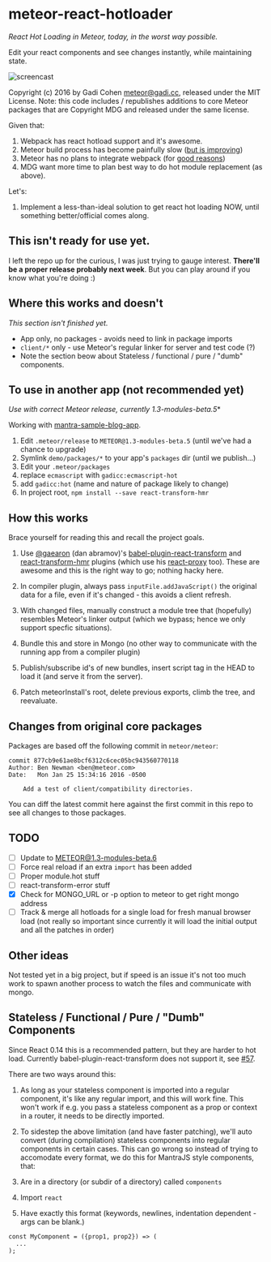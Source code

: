 # meteor-react-hotloader

*React Hot Loading in Meteor, today, in the worst way possible.*

Edit your react components and see changes instantly, while maintaining state.

![screencast](https://discourse-cdn.global.ssl.fastly.net/meteor/uploads/default/optimized/2X/4/43fb14d7cc38a1537e51ae0aa1bef88d80f8e510_1_690x341.gif)

Copyright (c) 2016 by Gadi Cohen <meteor@gadi.cc>, released under the MIT License.
Note: this code includes / republishes additions to core Meteor packages that are
Copyright MDG and released under the same license.

Given that:

1. Webpack has react hotload support and it's awesome.
1. Meteor build process has become painfully slow
([but is improving](https://forums.meteor.com/t/help-us-test-build-times-in-meteor-1-3/15031?u=gadicc))
1. Meteor has no plans to integrate webpack (for
[good reasons](https://forums.meteor.com/t/why-is-the-meteor-install-1-3-api-better-than-webpack-in-meteor/14480/3?u=gadicc))
1. MDG want more time to plan best way to do hot module replacement (as above).

Let's:

1. Implement a less-than-ideal solution to get react hot loading NOW, until
something better/official comes along.

## This isn't ready for use yet.

I left the repo up for the curious, I was just trying to gauge interest.
**There'll be a proper release probably next week**.  But you can play around
if you know what you're doing :)

## Where this works and doesn't

*This section isn't finished yet.*

* App only, no packages - avoids need to link in package imports
* `client/*` only - use Meteor's regular linker for server and test code (?)
* Note the section beow about Stateless / functional / pure / "dumb" components.

## To use in another app (not recommended yet)

*Use with correct Meteor release, currently 1.3-modules-beta.5**

Working with [mantra-sample-blog-app](https://github.com/mantrajs/mantra-sample-blog-app
).

1. Edit `.meteor/release` to `METEOR@1.3-modules-beta.5` (until we've had a chance to upgrade)
1. Symlink `demo/packages/*` to your app's `packages` dir (until we publish...)
1. Edit your `.meteor/packages`
  1. replace `ecmascript` with `gadicc:ecmascript-hot`
  1. add `gadicc:hot` (name and nature of package likely to change)
1. In project root, `npm install --save react-transform-hmr`

## How this works

Brace yourself for reading this and recall the project goals.

1. Use [@gaearon](https://github.com/gaearon/) (dan abramov)'s
[babel-plugin-react-transform](https://github.com/gaearon/babel-plugin-react-transform)
and
[react-transform-hmr](https://github.com/gaearon/react-transform-hmr)
plugins (which use his [react-proxy](https://github.com/gaearon/react-proxy) too).
These are awesome and this is the right way to go; nothing hacky here.

1. In compiler plugin, always pass `inputFile.addJavaScript()` the original data
  for a file, even if it's changed - this avoids a client refresh.

1. With changed files, manually construct a module tree that (hopefully)
  resembles Meteor's linker output (which we bypass; hence we only support
  specfic situations).

1. Bundle this and store in Mongo (no other way to communicate with the running
  app from a compiler plugin)

1. Publish/subscribe id's of new bundles, insert script tag in the HEAD to
  load it (and serve it from the server).

1. Patch meteorInstall's root, delete previous exports, climb the tree, and
  reevaluate.

## Changes from original core packages

Packages are based off the following commit in `meteor/meteor`:

```
commit 877cb9e61ae8bcf6312c6cec05bc943560770118
Author: Ben Newman <ben@meteor.com>
Date:   Mon Jan 25 15:34:16 2016 -0500

    Add a test of client/compatibility directories.
```

You can diff the latest commit here against the first commit in
this repo to see all changes to those packages.

## TODO

* [ ] Update to METEOR@1.3-modules-beta.6
* [ ] Force real reload if an extra `import` has been added
* [ ] Proper module.hot stuff
* [ ] react-transform-error stuff
* [X] Check for MONGO_URL or -p option to meteor to get right mongo address
* [ ] Track & merge all hotloads for a single load for fresh manual browser load (not really so important since currently it will load the initial output and all the patches
in order)

## Other ideas

Not tested yet in a big project, but if speed is an issue it's not too much
work to spawn another process to watch the files and communicate with mongo.

## Stateless / Functional / Pure / "Dumb" Components

Since React 0.14 this is a recommended pattern, but they are harder to hot load.
Currently babel-plugin-react-transform does not support it, see
[#57](https://github.com/gaearon/babel-plugin-react-transform/issues/57).

There are two ways around this:

1. As long as your stateless component is imported into a regular component,
it's like any regular import, and this will work fine.  This won't work if
e.g. you pass a stateless component as a prop or context in a router, it
needs to be directly imported.

1. To sidestep the above limitation (and have faster patching), we'll auto
convert (during compilation) stateless components into regular components
in certain cases.  This can go wrong so instead of trying to accomodate
every format, we do this for MantraJS style components, that:

  1. Are in a directory (or subdir of a directory) called `components`
  1. Import `react`
  1. Have exactly this format (keywords, newlines, indentation dependent -
  args can be blank.)

    const MyComponent = ({prop1, prop2}) => (
      ...
    );
